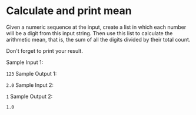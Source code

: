 # Calculate and print mean

Given a numeric sequence at the input, create a list in which each number will be a digit from this input string. Then use this list to calculate the arithmetic mean, that is, the sum of all the digits divided by their total count.

Don't forget to print your result.


Sample Input 1:

`123`
Sample Output 1:

`2.0`
Sample Input 2:

`1`
Sample Output 2:

`1.0`